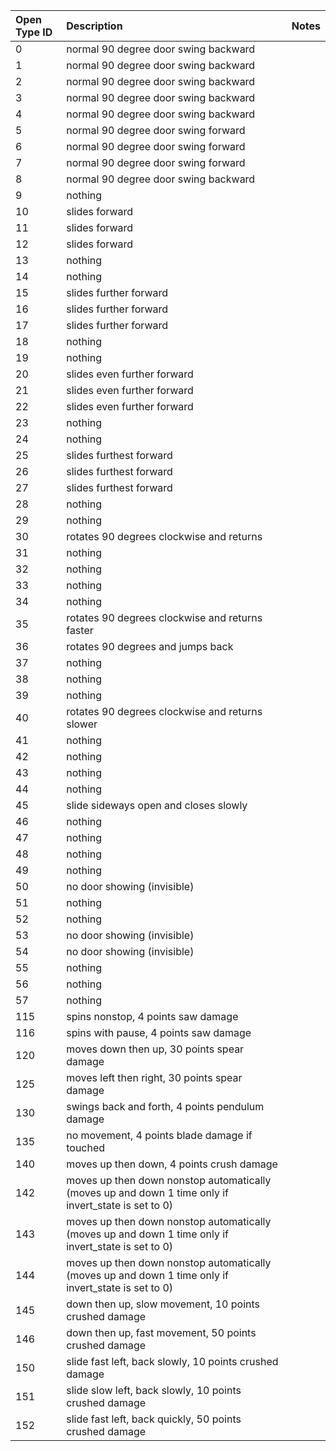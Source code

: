 **Open Type ID**|**Description**|**Notes**
:-----|:-----|:-----
0|normal 90 degree door swing backward| 
1|normal 90 degree door swing backward| 
2|normal 90 degree door swing backward| 
3|normal 90 degree door swing backward| 
4|normal 90 degree door swing backward| 
5|normal 90 degree door swing forward| 
6|normal 90 degree door swing forward| 
7|normal 90 degree door swing forward| 
8|normal 90 degree door swing backward| 
9|nothing| 
10|slides forward| 
11|slides forward| 
12|slides forward| 
13|nothing| 
14|nothing| 
15|slides further forward| 
16|slides further forward| 
17|slides further forward| 
18|nothing| 
19|nothing| 
20|slides even further forward| 
21|slides even further forward| 
22|slides even further forward| 
23|nothing| 
24|nothing| 
25|slides furthest forward| 
26|slides furthest forward| 
27|slides furthest forward| 
28|nothing| 
29|nothing| 
30|rotates 90 degrees clockwise and returns| 
31|nothing| 
32|nothing| 
33|nothing| 
34|nothing| 
35|rotates 90 degrees clockwise and returns faster| 
36|rotates 90 degrees and jumps back| 
37|nothing| 
38|nothing| 
39|nothing| 
40|rotates 90 degrees clockwise and returns slower| 
41|nothing| 
42|nothing| 
43|nothing| 
44|nothing| 
45|slide sideways open and closes slowly| 
46|nothing| 
47|nothing| 
48|nothing| 
49|nothing| 
50|no door showing (invisible)| 
51|nothing| 
52|nothing| 
53|no door showing (invisible)| 
54|no door showing (invisible)| 
55|nothing| 
56|nothing| 
57|nothing|
115|spins nonstop, 4 points saw damage|
116|spins with pause, 4 points saw damage|
120|moves down then up, 30 points spear damage|
125|moves left then right, 30 points spear damage|
130|swings back and forth, 4 points pendulum damage|
135|no movement, 4 points blade damage if touched|
140|moves up then down, 4 points crush damage|
142|moves up then down nonstop automatically (moves up and down 1 time only if invert_state is set to 0)|
143|moves up then down nonstop automatically (moves up and down 1 time only if invert_state is set to 0)|
144|moves up then down nonstop automatically (moves up and down 1 time only if invert_state is set to 0)|
145|down then up, slow movement, 10 points crushed damage|
146|down then up, fast movement, 50 points crushed damage|
150|slide fast left, back slowly, 10 points crushed damage|
151|slide slow left, back slowly, 10 points crushed damage|
152|slide fast left, back quickly, 50 points crushed damage|